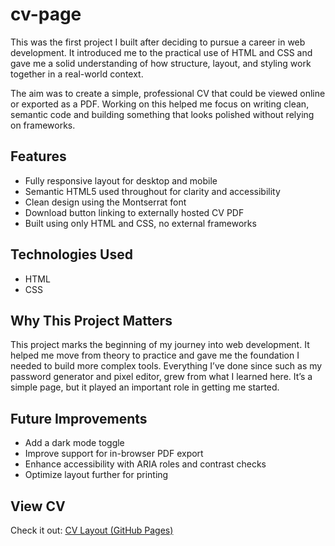 # cv-page

This was the first project I built after deciding to pursue a career in web development. It introduced me to the practical use of HTML and CSS and gave me a solid understanding of how structure, layout, and styling work together in a real-world context.

The aim was to create a simple, professional CV that could be viewed online or exported as a PDF. Working on this helped me focus on writing clean, semantic code and building something that looks polished without relying on frameworks.

## Features

- Fully responsive layout for desktop and mobile
- Semantic HTML5 used throughout for clarity and accessibility
- Clean design using the Montserrat font
- Download button linking to externally hosted CV PDF
- Built using only HTML and CSS, no external frameworks

## Technologies Used

- HTML
- CSS

## Why This Project Matters

This project marks the beginning of my journey into web development. It helped me move from theory to practice and gave me the foundation I needed to build more complex tools. Everything I’ve done since such as my password generator and pixel editor, grew from what I learned here. It’s a simple page, but it played an important role in getting me started.

## Future Improvements

- Add a dark mode toggle
- Improve support for in-browser PDF export
- Enhance accessibility with ARIA roles and contrast checks
- Optimize layout further for printing

## View CV

Check it out: [CV Layout (GitHub Pages)](https://sudo-j182.github.io/cv-page/)
